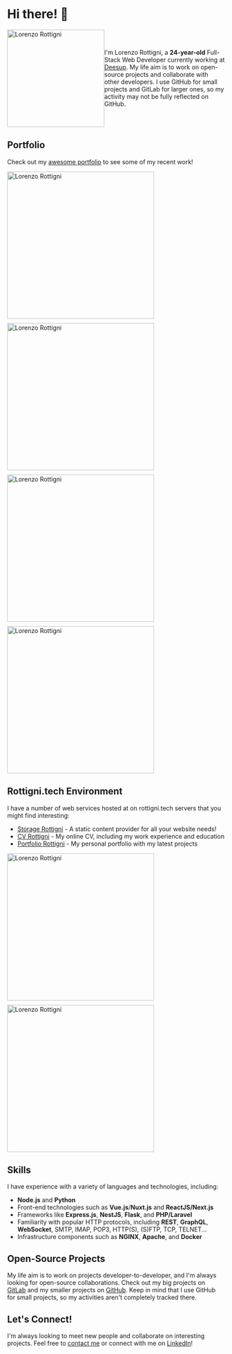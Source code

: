 # Hi there! 👋

<div style="display: flex; align-items: center;">
<img src="https://storage.rottigni.tech/fs/github/images/gh_hero.png" alt="Lorenzo Rottigni" width="225" />
<p>I'm Lorenzo Rottigni, a <strong>24-year-old</strong> Full-Stack Web Developer currently working at <a href="https://deesup.com/">Deesup</a>. My life aim is to work on open-source projects and collaborate with other developers. I use GitHub for small projects and GitLab for larger ones, so my activity may not be fully reflected on GitHub.</p>
</div>


## Portfolio

Check out my [awesome portfolio](https://portfolio.rottigni.tech/) to see some of my recent work!

<div style="display: flex; align-items: center; justify-content: start; gap: 10px; flex-wrap: wrap;">
<img src="https://storage.rottigni.tech/fs/github/images/gh_portfolio_1.png" alt="Lorenzo Rottigni" width="340" />
<img src="https://storage.rottigni.tech/fs/github/images/gh_portfolio_2.png" alt="Lorenzo Rottigni" width="340" />
<img src="https://storage.rottigni.tech/fs/github/images/gh_portfolio_3.png" alt="Lorenzo Rottigni" width="340" />
<img src="https://storage.rottigni.tech/fs/github/images/gh_portfolio_4.png" alt="Lorenzo Rottigni" width="340" />
</div>

## Rottigni.tech Environment

I have a number of web services hosted at on rottigni.tech servers that you might find interesting:

- [Storage Rottigni](https://storage.rottigni.tech/) - A static content provider for all your website needs!
- [CV Rottigni](https://cv.rottigni.tech/) - My online CV, including my work experience and education
- [Portfolio Rottigni](https://portfolio.rottigni.tech/) - My personal portfolio with my latest projects

<div style="display: flex; align-items: center; justify-content: start; gap: 10px; flex-wrap: wrap;">
<img src="https://storage.rottigni.tech/fs/github/images/gh_storage.png" alt="Lorenzo Rottigni" width="340" />
<img src="https://storage.rottigni.tech/fs/github/images/gh_curriculum.png" alt="Lorenzo Rottigni" width="340" />
</div>

## Skills

I have experience with a variety of languages and technologies, including:

- **Node.js** and **Python**
- Front-end technologies such as **Vue.js**/**Nuxt.js** and **ReactJS/Next.js**
- Frameworks like **Express.js**, **NestJS**, **Flask**, and **PHP/Laravel**
- Familiarity with popular HTTP protocols, including **REST**, **GraphQL**, **WebSocket**, SMTP, IMAP, POP3, HTTP(S), (S)FTP, TCP, TELNET...
- Infrastructure components such as **NGINX**, **Apache**, and **Docker**

## Open-Source Projects

My life aim is to work on projects developer-to-developer, and I'm always looking for open-source collaborations. Check out my big projects on [GitLab](https://gitlab.com/LorenzoRottigni) and my smaller projects on [GitHub](https://github.com/LorenzoRottigni). Keep in mind that I use GitHub for small projects, so my activities aren't completely tracked there.

## Let's Connect!

I'm always looking to meet new people and collaborate on interesting projects. Feel free to [contact me](mailto:lorenzo@rottigni.tech) or connect with me on [LinkedIn](https://www.linkedin.com/in/lorenzo-rottigni-ba402b222/)!

